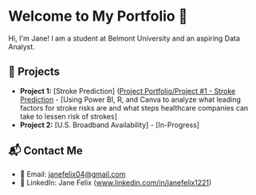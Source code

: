 # Welcome to My Portfolio 🌟
Hi, I'm Jane! I am a student at Belmont University and an aspiring Data Analyst.

## 📂 Projects
- **Project 1:** [Stroke Prediction] ([Project Portfolio/Project #1 - Stroke Prediction](https://github.com/janefelix04/janefelix04.github.io/tree/main/Project%20Portfolio/Project%20%231%20-%20Stroke%20Prediction) - [Using Power BI, R, and Canva to analyze what leading factors for stroke risks are and what steps healthcare companies can take to lessen risk of strokes]
- **Project 2:** [U.S. Broadband Availability] - [In-Progress]

## 📬 Contact Me
- 📧 Email: janefelix04@gmail.com
- 💼 LinkedIn: Jane Felix (www.linkedin.com/in/janefelix1221)
